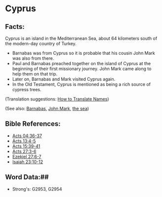 # Cyprus #

## Facts: ##

Cyprus is an island in the Mediterranean Sea, about 64 kilometers south of the modern-day country of Turkey.

* Barnabas was from Cyprus so it is probable that his cousin John Mark was also from there.
* Paul and Barnabas preached together on the island of Cyprus at the beginning of their first missionary journey. John Mark came along to help them on that trip.
* Later on, Barnabas and Mark visited Cyprus again.
* In the Old Testament, Cyprus is mentioned as being a rich source of cypress trees.

(Translation suggestions: [How to Translate Names](rc://en/ta/man/translate/translate-names))

(See also: [Barnabas](barnabas.md), [John Mark](johnmark.md), [the sea](mediterranean.md))

## Bible References: ##

* [Acts 04:36-37](rc://en/tn/help/act/04/36)
* [Acts 13:4-5](rc://en/tn/help/act/13/04)
* [Acts 15:39-41](rc://en/tn/help/act/15/39)
* [Acts 27:3-6](rc://en/tn/help/act/27/03)
* [Ezekiel 27:6-7](rc://en/tn/help/ezk/27/06)
* [Isaiah 23:10-12](rc://en/tn/help/isa/23/10)

## Word Data:##

* Strong's: G2953, G2954

